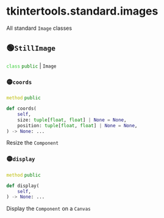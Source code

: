 # tkintertools.standard.images

All standard `Image` classes

## 🟢`StillImage`



<code style='color: limegreen;'>class</code> <code style='color: green;'>public</code> | `Image`

### 🟡`coords`


<code style='color: #BBBB00;'>method</code> <code style='color: green;'>public</code>

```python
def coords(
    self,
    size: tuple[float, float] | None = None,
    position: tuple[float, float] | None = None,
) -> None: ...
```
Resize the `Component`

### 🟡`display`


<code style='color: #BBBB00;'>method</code> <code style='color: green;'>public</code>

```python
def display(
    self,
) -> None: ...
```
Display the `Component` on a `Canvas`



